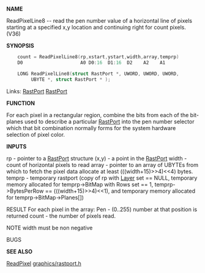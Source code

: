 
**NAME**

ReadPixelLine8 -- read the pen number value of a horizontal line
of pixels starting at a specified x,y location and continuing
right for count pixels. (V36)

**SYNOPSIS**

```c
    count = ReadPixelLine8(rp,xstart,ystart,width,array,temprp)
    D0                     A0 D0:16  D1:16  D2    A2    A1

    LONG ReadPixelLine8(struct RastPort *, UWORD, UWORD, UWORD,
         UBYTE *, struct RastPort * );

```
Links: [RastPort](_OOAF) [RastPort](_OOAF) 

**FUNCTION**

For each pixel in a rectangular region, combine the bits from each
of the bit-planes used to describe a particular [RastPort](_OOAF) into the pen
number selector which that bit combination normally forms for the
system hardware selection of pixel color.

**INPUTS**

rp     - pointer to a [RastPort](_OOAF) structure
(x,y)  - a point in the [RastPort](_OOAF)
width  - count of horizontal pixels to read
array -  pointer to an array of UBYTEs from which to fetch the pixel
data allocate at least (((width+15)&#062;&#062;4)&#060;&#060;4) bytes.
temprp - temporary rastport (copy of rp with [Layer](_OOAQ) set == NULL,
temporary memory allocated for
temprp-&#062;BitMap with Rows set == 1,
temprp-&#062;BytesPerRow == (((width+15)&#062;&#062;4)&#060;&#060;1),
and temporary memory allocated for
temprp-&#062;BitMap-&#062;Planes[])

RESULT
For each pixel in the array:
Pen - (0..255) number at that position is returned
count   - the number of pixels read.

NOTE
width must be non negative

BUGS

**SEE ALSO**

[ReadPixel](ReadPixel)  [graphics/rastport.h](_OOAF)
